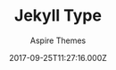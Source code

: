 ---
title: Jekyll Type
github: https://github.com/ahmadajmi/type
demo: https://type-jekyll.aspirethemes.com/
author: Aspire Themes
thumbnail: themes/jekyll-type.jpg
ssg:
  - Jekyll
cms:
  - Markdown
date: 2017-09-25T11:27:16.000Z
description: 🎉  Minimal and Clean Free Jekyll Theme
draft: true
publish_date: '2017-09-25T11:27:16Z'
update_date: '2020-06-01T14:12:23Z'
github_star: 192
github_fork: 143
---